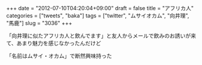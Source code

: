 +++
date = "2012-07-10T04:20:04+09:00"
draft = false
title = "アフリカ人"
categories = ["tweets", "baka"]
tags = ["twitter", "ムサイオカム", "向井理", "馬鹿"]
slug = "3036"
+++

「向井理に似たアフリカ人と飲んでます」と友人からメールで飲みのお誘いが来て、あまり魅力を感じなかったんだけど

「名前はムサイ・オカム」で断然興味持った
